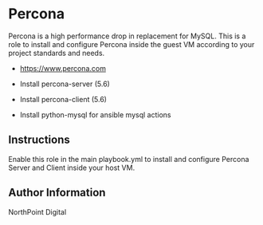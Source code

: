# Percona

Percona is a high performance drop in replacement for MySQL. This is a role to install and configure Percona inside the guest VM according to your project standards and needs.

* https://www.percona.com

* Install percona-server (5.6)
* Install percona-client (5.6)
* Install python-mysql for ansible mysql actions

## Instructions

Enable this role in the main playbook.yml to install and configure Percona Server and Client inside your host VM.

## Author Information

NorthPoint Digital
